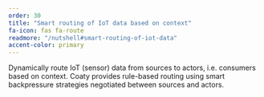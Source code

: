 ```yaml
---
order: 30
title: "Smart routing of IoT data based on context"
fa-icon: fas fa-route
readmore: "/nutshell#smart-routing-of-iot-data"
accent-color: primary
---
```


Dynamically route IoT (sensor) data from sources to actors,
i.e. consumers based on context. Coaty provides rule-based routing
using smart backpressure strategies negotiated between sources and
actors.
